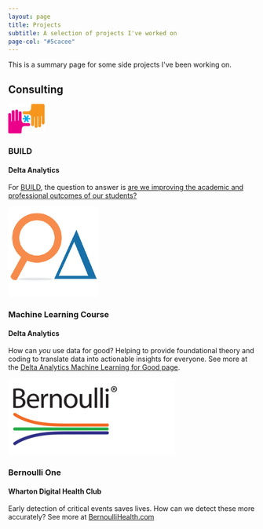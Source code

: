 ```yaml
---
layout: page
title: Projects
subtitle: A selection of projects I've worked on
page-col: "#5cacee"
---
```


This is a summary page for some side projects I've been working on.

## Consulting

![Build](img/logo_build.png)
### BUILD 
#### Delta Analytics 

For [BUILD](https://build.org/), the question to answer is [are we improving the academic and professional outcomes of our students?](https://blog.deltanalytics.org/asking-the-right-data-questions-a14cb37dc177)


![Delta](img/logo_delta.png)
### Machine Learning Course
#### Delta Analytics

How can *you* use data for good? Helping to provide foundational theory and coding to translate data into actionable insights for everyone. See more at the [Delta Analytics Machine Learning for Good page](http://www.deltanalytics.org/curriculum.html).

![Bernoulli](img/logo_bernoulli.png)
### Bernoulli One
#### Wharton Digital Health Club 

Early detection of critical events saves lives. How can we detect these more accurately?
See more at [BernoulliHealth.com](http://bernoullihealth.com/)
